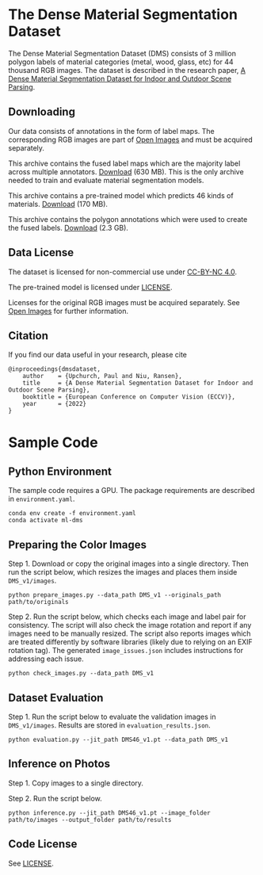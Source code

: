 # The Dense Material Segmentation Dataset

The Dense Material Segmentation Dataset (DMS) consists of 3 million polygon labels of material categories (metal, wood, glass, etc) for 44 thousand RGB images. The dataset is described in the research paper, [A Dense Material Segmentation Dataset for Indoor and Outdoor Scene Parsing](https://arxiv.org/abs/2207.10614).

## Downloading

Our data consists of annotations in the form of label maps. The corresponding RGB images are part of [Open Images](https://storage.googleapis.com/openimages/web/index.html) and must be acquired separately.

This archive contains the fused label maps which are the majority label across multiple annotators. [Download](https://docs-assets.developer.apple.com/ml-research/datasets/dms/dms_v1_labels.zip) (630 MB). This is the only archive needed to train and evaluate material segmentation models.

This archive contains a pre-trained model which predicts 46 kinds of materials. [Download](https://docs-assets.developer.apple.com/ml-research/datasets/dms/dms46_v1.zip) (170 MB).

This archive contains the polygon annotations which were used to create the fused labels. [Download](https://docs-assets.developer.apple.com/ml-research/datasets/dms/dms_v1_polygons.zip) (2.3 GB).

## Data License

The dataset is licensed for non-commercial use under [CC-BY-NC 4.0](https://creativecommons.org/licenses/by-nc/4.0/).

The pre-trained model is licensed under [LICENSE](LICENSE.txt).

Licenses for the original RGB images must be acquired separately. See [Open Images](https://storage.googleapis.com/openimages/web/index.html) for further information.

## Citation

If you find our data useful in your research, please cite

```
@inproceedings{dmsdataset,
    author    = {Upchurch, Paul and Niu, Ransen},
    title     = {A Dense Material Segmentation Dataset for Indoor and Outdoor Scene Parsing},
    booktitle = {European Conference on Computer Vision (ECCV)},
    year      = {2022}
}
```


# Sample Code

## Python Environment

The sample code requires a GPU. The package requirements are described in `environment.yaml`.

```
conda env create -f environment.yaml
conda activate ml-dms
```

## Preparing the Color Images

Step 1. Download or copy the original images into a single directory. Then run the script below, which resizes the images and places them inside `DMS_v1/images`.

```
python prepare_images.py --data_path DMS_v1 --originals_path path/to/originals
```

Step 2. Run the script below, which checks each image and label pair for consistency. The script will also check the image rotation and report if any images need to be manually resized. The script also reports images which are treated differently by software libraries (likely due to relying on an EXIF rotation tag). The generated `image_issues.json` includes instructions for addressing each issue.

```
python check_images.py --data_path DMS_v1
```

## Dataset Evaluation

Step 1. Run the script below to evaluate the validation images in `DMS_v1/images`. Results are stored in `evaluation_results.json`.

```
python evaluation.py --jit_path DMS46_v1.pt --data_path DMS_v1
```

## Inference on Photos

Step 1. Copy images to a single directory.

Step 2. Run the script below.

```
python inference.py --jit_path DMS46_v1.pt --image_folder path/to/images --output_folder path/to/results
```

## Code License

See [LICENSE](LICENSE.txt).
